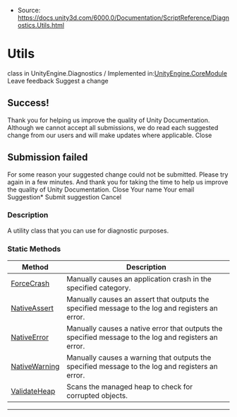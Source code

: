 * Source: https://docs.unity3d.com/6000.0/Documentation/ScriptReference/Diagnostics.Utils.html

# Utils
class in UnityEngine.Diagnostics
/
Implemented in:[UnityEngine.CoreModule](https://docs.unity3d.com/6000.0/Documentation/ScriptReference/UnityEngine.CoreModule.html)
Leave feedback
Suggest a change
## Success!
Thank you for helping us improve the quality of Unity Documentation. Although we cannot accept all submissions, we do read each suggested change from our users and will make updates where applicable.
Close
## Submission failed
For some reason your suggested change could not be submitted. Please <a>try again</a> in a few minutes. And thank you for taking the time to help us improve the quality of Unity Documentation.
Close
Your name Your email Suggestion* Submit suggestion
Cancel
### Description
A utility class that you can use for diagnostic purposes.
### Static Methods
Method | Description  
---|---  
[ForceCrash](https://docs.unity3d.com/6000.0/Documentation/ScriptReference/Diagnostics.Utils.ForceCrash.html) | Manually causes an application crash in the specified category.  
[NativeAssert](https://docs.unity3d.com/6000.0/Documentation/ScriptReference/Diagnostics.Utils.NativeAssert.html) | Manually causes an assert that outputs the specified message to the log and registers an error.  
[NativeError](https://docs.unity3d.com/6000.0/Documentation/ScriptReference/Diagnostics.Utils.NativeError.html) | Manually causes a native error that outputs the specified message to the log and registers an error.  
[NativeWarning](https://docs.unity3d.com/6000.0/Documentation/ScriptReference/Diagnostics.Utils.NativeWarning.html) | Manually causes a warning that outputs the specified message to the log and registers an error.  
[ValidateHeap](https://docs.unity3d.com/6000.0/Documentation/ScriptReference/Diagnostics.Utils.ValidateHeap.html) | Scans the managed heap to check for corrupted objects.  
* * *
